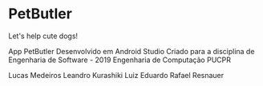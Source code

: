 # PetButler
Let's help cute dogs!

App PetButler
Desenvolvido em Android Studio
Criado para a disciplina de Engenharia de Software - 2019
Engenharia de Computação PUCPR

Lucas Medeiros
Leandro Kurashiki
Luiz Eduardo
Rafael Resnauer
